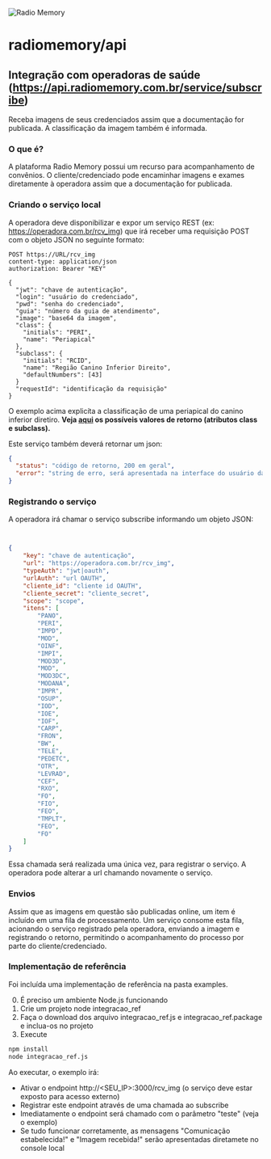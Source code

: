 ![Radio Memory](https://radiomemory.com.br/wp-content/uploads/2020/02/logo-site-com-borda.png)
# radiomemory/api

## Integração com operadoras de saúde (https://api.radiomemory.com.br/service/subscribe)
Receba imagens de seus credenciados assim que a documentação for publicada. A classificação da imagem também é informada.



### O que é?
A plataforma Radio Memory possui um recurso para acompanhamento de convênios. O cliente/credenciado pode encaminhar imagens e exames diretamente à operadora assim que a documentação for publicada.

### Criando o serviço local
A operadora deve disponibilizar e expor um serviço REST (ex: https://operadora.com.br/rcv_img) que irá receber uma requisição POST com o  objeto JSON no seguinte formato:

```request
POST https://URL/rcv_img
content-type: application/json
authorization: Bearer "KEY"

{
  "jwt": "chave de autenticação",
  "login": "usuário do credenciado",
  "pwd": "senha do credenciado",
  "guia": "número da guia de atendimento",
  "image": "base64 da imagem",
  "class": {
    "initials": "PERI",
    "name": "Periapical"
  },
  "subclass": {
    "initials": "RCID",
    "name": "Região Canino Inferior Direito",
    "defaultNumbers": [43]
  }
  "requestId": "identificação da requisição"
}
```

O exemplo acima explicíta a classificação de uma periapical do canino inferior diretiro. **Veja [aqui](https://github.com/radiomemory/api/tree/main/ia/classify) os possíveis valores de retorno (atributos class e subclass).**

Este serviço também deverá retornar um json:

```json
{
  "status": "código de retorno, 200 em geral",
  "error": "string de erro, será apresentada na interface do usuário da integração"
}
```

### Registrando o serviço
A operadora irá chamar o serviço subscribe informando um objeto JSON:


```json


{
	"key": "chave de autenticação",
	"url": "https://operadora.com.br/rcv_img",
	"typeAuth": "jwt|oauth",
	"urlAuth": "url OAUTH",
	"cliente_id": "cliente id OAUTH",
	"cliente_secret": "cliente_secret",
	"scope": "scope",
	"itens": [
		"PANO",
		"PERI",
		"IMPD",
		"MOD",
		"OINF",
		"IMPI",
		"MOD3D",
		"MOD",
		"MOD3DC",
		"MODANA",
		"IMPR",
		"OSUP",
		"IOD",
		"IOE",
		"IOF",
		"CARP",
		"FRON",
		"BW",
		"TELE",
		"PEDETC",
		"OTR",
		"LEVRAD",
		"CEF",
		"RXO",
		"FO",
		"FIO",
		"FEO",
		"TMPLT",
		"FEO",
		"FO"
	]
}
```

Essa chamada será realizada uma única vez, para registrar o serviço. A operadora pode alterar a url chamando novamente o serviço.

### Envios
Assim que as imagens em questão são publicadas online, um item é incluído em uma fila de processamento. Um serviço consome esta fila, acionando o serviço registrado pela operadora, enviando a imagem e registrando o retorno, permitindo o acompanhamento do processo por parte do cliente/credenciado.

### Implementação de referência
Foi incluída uma implementação de referência na pasta examples.

0. É preciso um ambiente Node.js funcionando
1. Crie um projeto node integracao_ref
2. Faça o download dos arquivo integracao_ref.js e integracao_ref.package e inclua-os no projeto
3. Execute
```bash
npm install
node integracao_ref.js
```

Ao executar, o exemplo irá:
* Ativar o endpoint http://<SEU_IP>:3000/rcv_img (o serviço deve estar exposto para acesso externo)
* Registrar este endpoint através de uma chamada ao subscribe
* Imediatamente o endpoint será chamado com o parâmetro "teste" (veja o exemplo)
* Se tudo funcionar corretamente, as mensagens "Comunicação estabelecida!" e "Imagem recebida!" serão apresentadas diretamete no console local
